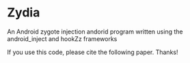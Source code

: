# Zydia
An Android zygote injection andorid program written using the android_inject and hookZz frameworks

If you use this code, please cite the following paper. Thanks!
